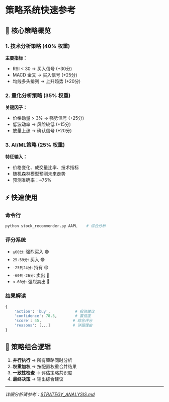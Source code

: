 # 策略系统快速参考

## 🎯 核心策略概览

### 1. 技术分析策略 (40% 权重)
**主要指标：**
- RSI < 30 → 买入信号 (+30分)
- MACD 金叉 → 买入信号 (+25分)  
- 均线多头排列 → 上升趋势 (+20分)

### 2. 量化分析策略 (35% 权重)
**关键因子：**
- 价格动量 > 3% → 强势信号 (+25分)
- 低波动率 → 风险较低 (+15分)
- 放量上涨 → 确认信号 (+20分)

### 3. AI/ML策略 (25% 权重)  
**特征输入：**
- 价格变化、成交量比率、技术指标
- 随机森林模型预测未来走势
- 预测准确率：~75%

## ⚡ 快速使用

### 命令行
```bash
python stock_recommender.py AAPL    # 综合分析
```

### 评分系统
- `≥60分`: 强烈买入 🟢
- `25-59分`: 买入 🟢  
- `-25到24分`: 持有 🟡
- `-60到-26分`: 卖出 🔴
- `<-60分`: 强烈卖出 🔴

### 结果解读
```python
{
    'action': 'buy',           # 投资建议
    'confidence': 78.5,        # 置信度
    'score': 45,              # 综合评分
    'reasons': [...]          # 详细理由
}
```

## 🔄 策略组合逻辑

1. **并行执行** → 所有策略同时分析
2. **权重加权** → 按配置权重合并结果  
3. **一致性检查** → 评估策略共识度
4. **最终决策** → 输出综合建议

---
*详细分析请参考：[STRATEGY_ANALYSIS.md](./STRATEGY_ANALYSIS.md)*
